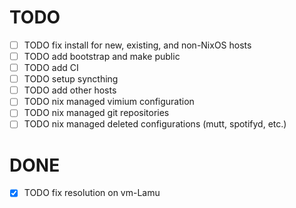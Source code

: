 # TODO

  - [ ] TODO fix install for new, existing, and non-NixOS hosts
  - [ ] TODO add bootstrap and make public
  - [ ] TODO add CI
  - [ ] TODO setup syncthing
  - [ ] TODO add other hosts
  - [ ] TODO nix managed vimium configuration
  - [ ] TODO nix managed git repositories
  - [ ] TODO nix managed deleted configurations (mutt, spotifyd, etc.)

# DONE

  - [x] TODO fix resolution on vm-Lamu
